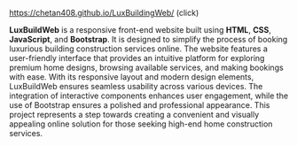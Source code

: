 https://chetan408.github.io/LuxBuildingWeb/ (click)

**LuxBuildWeb** is a responsive front-end website built using **HTML**, **CSS**, **JavaScript**, and **Bootstrap**. It is designed to simplify the process of booking luxurious building construction services online. The website features a user-friendly interface that provides an intuitive platform for exploring premium home designs, browsing available services, and making bookings with ease. With its responsive layout and modern design elements, LuxBuildWeb ensures seamless usability across various devices. The integration of interactive components enhances user engagement, while the use of Bootstrap ensures a polished and professional appearance. This project represents a step towards creating a convenient and visually appealing online solution for those seeking high-end home construction services.

